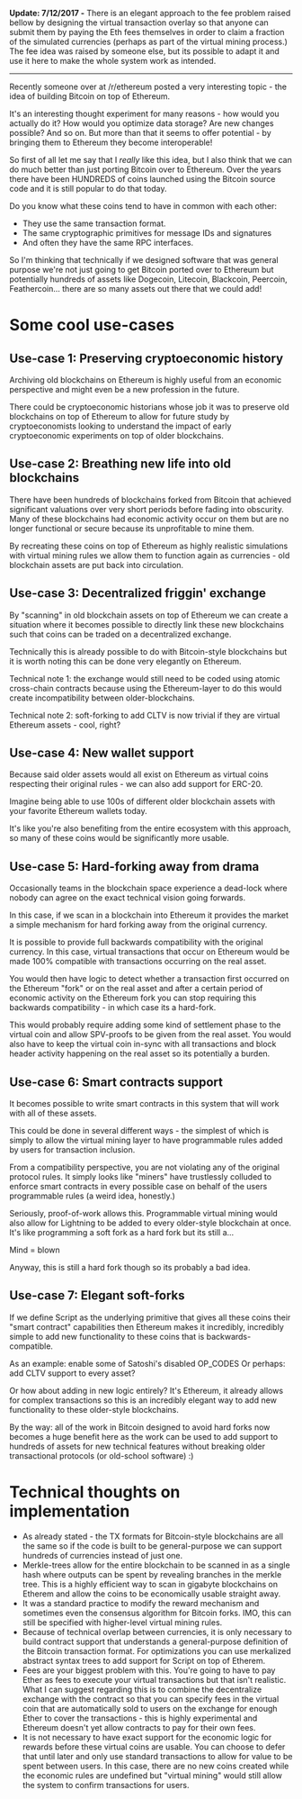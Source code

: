 **Update: 7/12/2017 -** There is an elegant approach to the fee problem raised bellow by designing the virtual transaction overlay so that anyone can submit them by paying the Eth fees themselves in order to claim a fraction of the simulated currencies (perhaps as part of the virtual mining process.) The fee idea was raised by someone else, but its possible to adapt it and use it here to make the whole system work as intended.

-----

Recently someone over at /r/ethereum posted a very interesting topic - the idea of building Bitcoin on top of Ethereum.

It's an interesting thought experiment for many reasons - how would you actually do it? How would you optimize data storage? Are new changes possible? And so on. But more than that it seems to offer potential - by bringing them to Ethereum they become interoperable! 

So first of all let me say that I *really* like this idea, but I also think that we can do much better than just porting Bitcoin over to Ethereum. Over the years there have been HUNDREDS of coins launched using the Bitcoin source code and it is still popular to do that today.

Do you know what these coins tend to have in common with each other:
* They use the same transaction format.
* The same cryptographic primitives for message IDs and signatures
* And often they have the same RPC interfaces.

So I'm thinking that technically if we designed software that was general purpose we're not just going to get Bitcoin ported over to Ethereum but potentially hundreds of assets like Dogecoin, Litecoin, Blackcoin, Peercoin, Feathercoin... there are so many assets out there that we could add!

# Some cool use-cases

## Use-case 1: Preserving cryptoeconomic history

Archiving old blockchains on Ethereum is highly useful from an economic perspective and might even be a new profession in the future.

There could be cryptoeconomic historians whose job it was to preserve old blockchains on top of Ethereum to allow for future study by cryptoeconomists looking to understand the impact of early cryptoeconomic experiments on top of older blockchains.

## Use-case 2: Breathing new life into old blockchains

There have been hundreds of blockchains forked from Bitcoin that achieved significant valuations over very short periods before fading into obscurity. Many of these blockchains had economic activity occur on them but are no longer functional or secure because its unprofitable to mine them.

By recreating these coins on top of Ethereum as highly realistic simulations with virtual mining rules we allow them to function again as currencies - old blockchain assets are put back into circulation.

## Use-case 3: Decentralized friggin' exchange

By "scanning" in old blockchain assets on top of Ethereum we can create a situation where it becomes possible to directly link these new blockchains such that coins can be traded on a decentralized exchange.

Technically this is already possible to do with Bitcoin-style blockchains but it is worth noting this can be done very elegantly on Ethereum.

Technical note 1: the exchange would still need to be coded using atomic cross-chain contracts because using the Ethereum-layer to do this would create incompatibility between older-blockchains.

Technical note 2: soft-forking to add CLTV is now trivial if they are virtual Ethereum assets - cool, right?

## Use-case 4: New wallet support

Because said older assets would all exist on Ethereum as virtual coins respecting their original rules - we can also add support for ERC-20.

Imagine being able to use 100s of different older blockchain assets with your favorite Ethereum wallets today.

It's like you're also benefiting from the entire ecosystem with this approach, so many of these coins would be significantly more usable.

## Use-case 5: Hard-forking away from drama

Occasionally teams in the blockchain space experience a dead-lock where nobody can agree on the exact technical vision going forwards.

In this case, if we scan in a blockchain into Ethereum it provides the market a simple mechanism for hard forking away from the original currency.

It is possible to provide full backwards compatibility with the original currency. In this case, virtual transactions that occur on Ethereum would be made 100% compatible with transactions occurring on the real asset.

You would then have logic to detect whether a transaction first occurred on the Ethereum "fork" or on the real asset and after a certain period of economic activity on the Ethereum fork you can stop requiring this backwards compatibility - in which case its a hard-fork.

This would probably require adding some kind of settlement phase to the virtual coin and allow SPV-proofs to be given from the real asset. You would also have to keep the virtual coin in-sync with all transactions and block header activity happening on the real asset so its potentially a burden.

## Use-case 6: Smart contracts support

It becomes possible to write smart contracts in this system that will work with all of these assets.

This could be done in several different ways - the simplest of which is simply to allow the virtual mining layer to have programmable rules added by users for transaction inclusion. 

From a compatibility perspective, you are not violating any of the original protocol rules. It simply looks like "miners" have trustlessly colluded to enforce smart contracts in every possible case on behalf of the users programmable rules (a weird idea, honestly.)

Seriously, proof-of-work allows this. Programmable virtual mining would also allow for Lightning to be added to every older-style blockchain at once. It's like programming a soft fork as a hard fork but its still a...

Mind = blown

Anyway, this is still a hard fork though so its probably a bad idea.

## Use-case 7:  Elegant soft-forks

If we define Script as the underlying primitive that gives all these coins their "smart contract" capabilities then Ethereum makes it incredibly, incredibly simple to add new functionality to these coins that is backwards-compatible. 

As an example: enable some of Satoshi's disabled OP_CODES
Or perhaps: add CLTV support to every asset?

Or how about adding in new logic entirely? It's Ethereum, it already allows for complex transactions so this is an incredibly elegant way to add new functionality to these older-style blockchains.

By the way: all of the work in Bitcoin designed to avoid hard forks now becomes a huge benefit here as the work can be used to add support to hundreds of assets for new technical features without breaking older transactional protocols (or old-school software) :) 

# Technical thoughts on implementation

* As already stated - the TX formats for Bitcoin-style blockchains are all the same so if the code is built to be general-purpose we can support hundreds of currencies instead of just one.
* Merkle-trees allow for the entire blockchain to be scanned in as a single hash where outputs can be spent by revealing branches in the merkle tree. This is a highly efficient way to scan in gigabyte blockchains on Etherem and allow the coins to be economically usable straight away.
* It was a standard practice to modify the reward mechanism and sometimes even the consensus algorithm for Bitcoin forks. IMO, this can still be specified with higher-level virtual mining rules.
* Because of technical overlap between currencies, it is only necessary to build contract support that understands a general-purpose definition of the Bitcoin transaction format. For optimizations you can use merkalized abstract syntax trees to add support for Script on top of Etherem.
* Fees are your biggest problem with this. You're going to have to pay Ether as fees to execute your virtual transactions but that isn't realistic. What I can suggest regarding this is to combine the decentralize exchange with the contract so that you can specify fees in the virtual coin that are automatically sold to users on the exchange for enough Ether to cover the transactions - this is highly experimental and Ethereum doesn't yet allow contracts to pay for their own fees.
* It is not necessary to have exact support for the economic logic for rewards before these virtual coins are usable. You can choose to defer that until later and only use standard transactions to allow for value to be spent between users.  In this case, there are no new coins created while the economic rules are undefined but "virtual mining" would still allow the system to confirm transactions for users.

